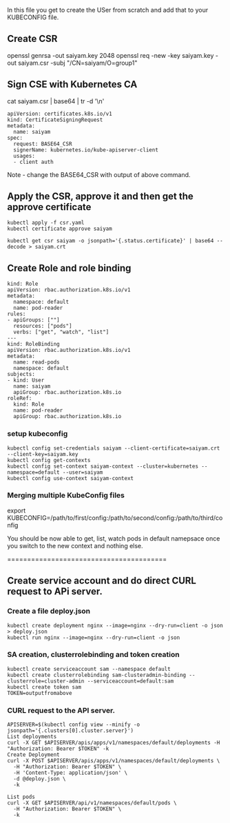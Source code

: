 In this file you get to create the USer from scratch and add that to your KUBECONFIG file. 


## Create CSR
openssl genrsa -out saiyam.key 2048
openssl req -new -key saiyam.key -out saiyam.csr -subj "/CN=saiyam/O=group1"

## Sign CSE with Kubernetes CA
cat saiyam.csr | base64 | tr -d '\n'

```
apiVersion: certificates.k8s.io/v1
kind: CertificateSigningRequest
metadata:
  name: saiyam
spec:
  request: BASE64_CSR
  signerName: kubernetes.io/kube-apiserver-client
  usages:
  - client auth
```
Note - change the BASE64_CSR with output of above command.

## Apply the CSR, approve it and then get the approve certificate
```
kubectl apply -f csr.yaml
kubectl certificate approve saiyam

kubectl get csr saiyam -o jsonpath='{.status.certificate}' | base64 --decode > saiyam.crt
```

## Create Role and role binding
```
kind: Role
apiVersion: rbac.authorization.k8s.io/v1
metadata:
  namespace: default
  name: pod-reader
rules:
- apiGroups: [""]
  resources: ["pods"]
  verbs: ["get", "watch", "list"]
---
kind: RoleBinding
apiVersion: rbac.authorization.k8s.io/v1
metadata:
  name: read-pods
  namespace: default
subjects:
- kind: User
  name: saiyam
  apiGroup: rbac.authorization.k8s.io
roleRef:
  kind: Role
  name: pod-reader
  apiGroup: rbac.authorization.k8s.io
```
### setup kubeconfig
```
kubectl config set-credentials saiyam --client-certificate=saiyam.crt --client-key=saiyam.key
kubectl config get-contexts
kubectl config set-context saiyam-context --cluster=kubernetes --namespace=default --user=saiyam
kubectl config use-context saiyam-context
```


### Merging multiple KubeConfig files
export KUBECONFIG=/path/to/first/config:/path/to/second/config:/path/to/third/config

You should be now able to get, list, watch pods in default namepsace once you switch to the new context and nothing else. 

========================================
## Create service account and do direct CURL request to APi server. 

### Create a file deploy.json
``` 
kubectl create deployment nginx --image=nginx --dry-run=client -o json > deploy.json
kubectl run nginx --image=nginx --dry-run=client -o json

```

### SA creation, clusterrolebinding and token creation
```
kubectl create serviceaccount sam --namespace default
kubectl create clusterrolebinding sam-clusteradmin-binding --clusterrole=cluster-admin --serviceaccount=default:sam
kubectl create token sam
TOKEN=outputfromabove
```
### CURL request to the API server. 
```
APISERVER=$(kubectl config view --minify -o jsonpath='{.clusters[0].cluster.server}')
List deployments
curl -X GET $APISERVER/apis/apps/v1/namespaces/default/deployments -H "Authorization: Bearer $TOKEN" -k
Create Deployment
curl -X POST $APISERVER/apis/apps/v1/namespaces/default/deployments \
  -H "Authorization: Bearer $TOKEN" \
  -H 'Content-Type: application/json' \
  -d @deploy.json \
  -k

List pods 
curl -X GET $APISERVER/api/v1/namespaces/default/pods \
  -H "Authorization: Bearer $TOKEN" \
  -k  
```
